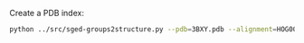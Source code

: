 
Create a PDB index:

```bash
python ../src/sged-groups2structure.py --pdb=3BXY.pdb --alignment=HOG000003295_bppalnscore.mase --output=HOG000003295_PdbIndex.txt
```
